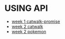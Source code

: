 # USING API 
* [week 1 catwalk-promise](../HYF-Assignment/week1/1-catwalk-promises/README.md)
* [week 2 catwalk](../HYF-Assignment/week2/prep-exercises/1-catwalk-async-await/README.md)
* [week 2 pokemon](../HYF-Assignment/week2/prep-exercises/2-pokemon-fetch/README.md)